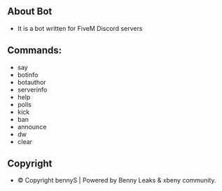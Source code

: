 ## About Bot
- It is a bot written for FiveM Discord servers

## Commands:
- say
- botinfo
- botauthor
- serverinfo
- help
- polls
- kick
- ban
- announce
- dw
- clear

## Copyright
- © Copyright bennyS | Powered by Benny Leaks & xbeny community.
